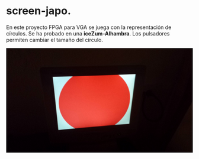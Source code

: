# screen-japo.

En este proyecto FPGA para VGA se juega con la representación de círculos.
Se ha probado en una **iceZum-Alhambra**. Los pulsadores permiten cambiar el tamaño del círculo.

![foto de captura](https://raw.githubusercontent.com/juanmard/screen-japo/master/gallery/screen-japo.jpg)
